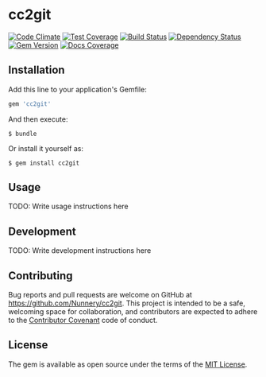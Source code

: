 # cc2git

[![Code Climate](https://img.shields.io/codeclimate/github/Nunnery/cc2git.svg?style=flat-square)](https://codeclimate.com/github/Nunnery/cc2git)
[![Test Coverage](https://img.shields.io/codeclimate/coverage/github/Nunnery/cc2git.svg?style=flat-square)](https://codeclimate.com/github/Nunnery/cc2git/coverage)
[![Build Status](https://img.shields.io/travis/Nunnery/cc2git.svg?style=flat-square)](https://travis-ci.org/Nunnery/cc2git)
[![Dependency Status](https://img.shields.io/gemnasium/Nunnery/cc2git.svg?style=flat-square)](https://gemnasium.com/Nunnery/cc2git)
[![Gem Version](https://img.shields.io/gem/v/cc2git.svg?style=flat-square)](https://rubygems.org/gems/cc2git)
[![Docs Coverage](http://inch-ci.org/github/Nunnery/cc2git.svg?branch=master&style=flat-square)](http://inch-ci.org/github/Nunnery/cc2git)

## Installation

Add this line to your application's Gemfile:

```ruby
gem 'cc2git'
```

And then execute:

    $ bundle

Or install it yourself as:

    $ gem install cc2git

## Usage

TODO: Write usage instructions here

## Development

TODO: Write development instructions here

## Contributing

Bug reports and pull requests are welcome on GitHub at https://github.com/Nunnery/cc2git. This project is intended to be a safe, welcoming space for collaboration, and contributors are expected to adhere to the [Contributor Covenant](contributor-covenant.org) code of conduct.


## License

The gem is available as open source under the terms of the [MIT License](http://opensource.org/licenses/MIT).

